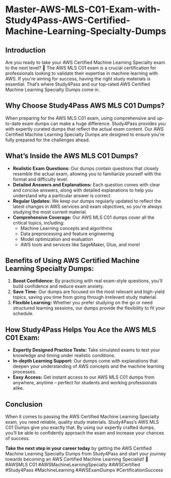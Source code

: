 # Master-AWS-MLS-C01-Exam-with-Study4Pass-AWS-Certified-Machine-Learning-Specialty-Dumps
## Introduction
Are you ready to take your AWS Certified Machine Learning Specialty exam to the next level? 🌟 The AWS MLS C01 exam is a crucial certification for professionals looking to validate their expertise in machine learning with AWS. If you're aiming for success, having the right study materials is essential. That’s where Study4Pass and our top-rated AWS Certified Machine Learning Specialty Dumps come in.

## Why Choose Study4Pass AWS MLS C01 Dumps?
When preparing for the AWS MLS C01 exam, using comprehensive and up-to-date exam dumps can make a huge difference. Study4Pass provides you with expertly curated dumps that reflect the actual exam content. Our AWS Certified Machine Learning Specialty Dumps are designed to ensure you're fully prepared for the challenges ahead.

## What’s Inside the AWS MLS C01 Dumps?
- **Realistic Exam Questions:** Our dumps contain questions that closely resemble the actual exam, allowing you to familiarize yourself with the format and difficulty level.
- **Detailed Answers and Explanations:** Each question comes with clear and concise answers, along with detailed explanations to help you understand why a particular answer is correct.
- **Regular Updates:** We keep our dumps regularly updated to reflect the latest changes in AWS services and exam objectives, so you're always studying the most current material.
- **Comprehensive Coverage:** Our AWS MLS C01 dumps cover all the critical topics, including:
  - Machine Learning concepts and algorithms
  - Data preprocessing and feature engineering
  - Model optimization and evaluation
  - AWS tools and services like SageMaker, Glue, and more!

## Benefits of Using AWS Certified Machine Learning Specialty Dumps:
1. **Boost Confidence:** By practicing with real exam-style questions, you’ll build confidence and reduce exam anxiety.
2. **Save Time:** Our dumps are focused on the most relevant and high-yield topics, saving you time from going through irrelevant study material.
3. **Flexible Learning:** Whether you prefer studying on the go or need structured learning sessions, our dumps provide the flexibility to fit your schedule.

## How Study4Pass Helps You Ace the AWS MLS C01 Exam:
- **Expertly Designed Practice Tests:** Take simulated exams to test your knowledge and timing under realistic conditions.
- **In-depth Learning Support:** Our dumps come with explanations that deepen your understanding of AWS concepts and the machine learning processes.
- **Easy Access:** Get instant access to our AWS MLS C01 dumps from anywhere, anytime – perfect for students and working professionals alike.

## Conclusion
When it comes to passing the AWS Certified Machine Learning Specialty exam, you need reliable, quality study materials. Study4Pass’s AWS MLS C01 Dumps give you exactly that. By using our expertly crafted dumps, you’ll be able to confidently approach the exam and increase your chances of success.

**Take the next step in your career today** by getting the AWS Certified Machine Learning Specialty Dumps from Study4Pass and start your journey towards becoming an AWS Certified Machine Learning Specialist! 🚀
#AWSMLS C01 #AWSMachineLearningSpecialty #AWSCertified #Study4Pass #MachineLearning #AWSExamDumps #CertificationSuccess
